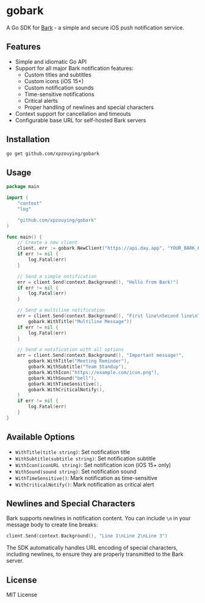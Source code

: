 # gobark

A Go SDK for [Bark](https://github.com/Finb/Bark) - a simple and secure iOS push notification service.

## Features

- Simple and idiomatic Go API
- Support for all major Bark notification features:
  - Custom titles and subtitles
  - Custom icons (iOS 15+)
  - Custom notification sounds
  - Time-sensitive notifications
  - Critical alerts
  - Proper handling of newlines and special characters
- Context support for cancellation and timeouts
- Configurable base URL for self-hosted Bark servers

## Installation

```bash
go get github.com/xpzouying/gobark
```

## Usage

```go
package main

import (
    "context"
    "log"

    "github.com/xpzouying/gobark"
)

func main() {
    // Create a new client
    client, err := gobark.NewClient("https://api.day.app", "YOUR_BARK_KEY")
    if err != nil {
        log.Fatal(err)
    }

    // Send a simple notification
    err = client.Send(context.Background(), "Hello from Bark!")
    if err != nil {
        log.Fatal(err)
    }

    // Send a multiline notification
    err = client.Send(context.Background(), "First line\nSecond line\nThird line",
        gobark.WithTitle("Multiline Message"))
    if err != nil {
        log.Fatal(err)
    }

    // Send a notification with all options
    err = client.Send(context.Background(), "Important message!",
        gobark.WithTitle("Meeting Reminder"),
        gobark.WithSubtitle("Team Standup"),
        gobark.WithIcon("https://example.com/icon.png"),
        gobark.WithSound("bell"),
        gobark.WithTimeSensitive(),
        gobark.WithCriticalNotify(),
    )
    if err != nil {
        log.Fatal(err)
    }
}
```

## Available Options

- `WithTitle(title string)`: Set notification title
- `WithSubtitle(subtitle string)`: Set notification subtitle
- `WithIcon(iconURL string)`: Set notification icon (iOS 15+ only)
- `WithSound(sound string)`: Set notification sound
- `WithTimeSensitive()`: Mark notification as time-sensitive
- `WithCriticalNotify()`: Mark notification as critical alert

## Newlines and Special Characters

Bark supports newlines in notification content. You can include `\n` in your message body to create line breaks:

```go
client.Send(context.Background(), "Line 1\nLine 2\nLine 3")
```

The SDK automatically handles URL encoding of special characters, including newlines, to ensure they are properly transmitted to the Bark server.

## License

MIT License
